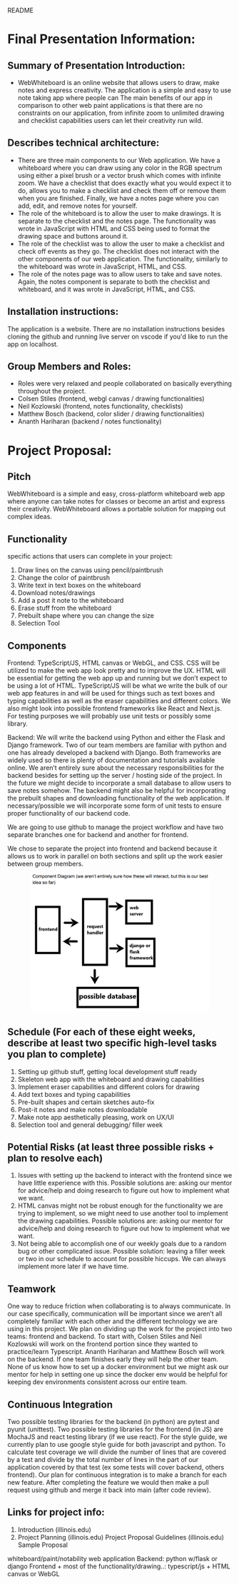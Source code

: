 README

# Final Presentation Information:

## Summary of Presentation Introduction:
- WebWhiteboard is an online website that allows users to draw, make notes and express creativity. The application is a simple and easy to use note taking app where people can The main benefits of our app in comparison to other web paint applications is that there are no constraints on our application, from infinite zoom to unlimited drawing and checklist capabilities users can let their creativity run wild.

## Describes technical architecture:
- There are three main components to our Web application. We have a whiteboard where you can draw using any color in the RGB spectrum using either a pixel brush or a vector brush which comes with infinite zoom. We have a checklist that does exactly what you would expect it to do, allows you to make a checklist and check them off or remove them when you are finished. Finally, we have a notes page where you can add, edit, and remove notes for yourself. 
- The role of the whiteboard is to allow the user to make drawings. It is separate to the checklist and the notes page. The functionality was wrote in JavaScript with HTML and CSS being used to format the drawing space and buttons around it.
- The role of the checklist was to allow the user to make a checklist and check off events as they go. The checklist does not interact with the other components of our web application. The functionality, similarly to the whiteboard was wrote in JavaScript, HTML, and CSS.
- The role of the notes page was to allow users to take and save notes. Again, the notes component is separate to both the checklist and whiteboard, and it was wrote in JavaScript, HTML, and CSS.

## Installation instructions:
The application is a website. There are no installation instructions besides cloning the github and running live server on vscode if you'd like to run the app on localhost. 

## Group Members and Roles:
- Roles were very relaxed and people collaborated on basically everything throughout the project.
- Colsen Stiles (frontend, webgl canvas / drawing functionalities)
- Neil Kozlowski (frontend, notes functionality, checklists)
- Matthew Bosch (backend, color slider / drawing functionalities)
- Ananth Hariharan (backend / notes functionality)

# Project Proposal:

## Pitch

WebWhiteboard is a simple and easy, cross-platform whiteboard web app where anyone can take notes for classes or become an artist and express their creativity. WebWhiteboard allows a portable solution for mapping out complex ideas.

## Functionality

specific actions that users can complete in your project:

1. Draw lines on the canvas using pencil/paintbrush
2. Change the color of paintbrush
3. Write text in text boxes on the whiteboard
4. Download notes/drawings
5. Add a post it note to the whiteboard
6. Erase stuff from the whiteboard
7. Prebuilt shape where you can change the size
8. Selection Tool

## Components

Frontend: TypeScript/JS, HTML canvas or WebGL, and CSS. CSS will be utilized to make the web app look pretty and to improve the UX. HTML will be essential for getting the web app up and running but we don’t expect to be using a lot of HTML. TypeScript/JS will be what we write the bulk of our web app features in and will be used for things such as text boxes and typing capabilities as well as the eraser capabilities and different colors. We also might look into possible frontend frameworks like React and Next.js. For testing purposes we will probably use unit tests or possibly some library.

Backend: We will write the backend using Python and either the Flask and Django framework. Two of our team members are familiar with python and one has already developed a backend with Django. Both frameworks are widely used so there is plenty of documentation and tutorials available online. We aren’t entirely sure about the necessary responsibilities for the backend besides for setting up the server / hosting side of the project. In the future we might decide to incorporate a small database to allow users to save notes somehow. The backend might also be helpful for incorporating the prebuilt shapes and downloading functionality of the web application. If necessary/possible we will incorporate some form of unit tests to ensure proper functionality of our backend code.

We are going to use github to manage the project workflow and have two separate branches one for backend and another for frontend.

We chose to separate the project into frontend and backend because it allows us to work in parallel on both sections and split up the work easier between group members.

<p align="center">
  <img src="data/assets/component_diagram.png" width=400 />
</p>

## Schedule (For each of these eight weeks, describe at least two specific high-level tasks you plan to complete)

<ol> 
    <li>Setting up github stuff, getting local development stuff ready</li>
    <li>Skeleton web app with the whiteboard and drawing capabilities</li>
    <li>Implement eraser capabilities and different colors for drawing</li>
    <li>Add text boxes and typing capabilities</li>
    <li>Pre-built shapes and certain sketches auto-fix</li>
    <li>Post-it notes and make notes downloadable</li>
    <li>Make note app aesthetically pleasing, work on UX/UI</li>
    <li>Selection tool and general debugging/ filler week</li>
</ol>

## Potential Risks (at least three possible risks + plan to resolve each)

<ol>
    <li>Issues with setting up the backend to interact with the frontend since we have little experience with this. Possible solutions are: asking our mentor for advice/help and doing research to figure out how to implement what we want.</li>
    <li>HTML canvas might not be robust enough for the functionality we are trying to implement, so we might need to use another tool to implement the drawing capabilities. Possible solutions are: asking our mentor for advice/help and doing research to figure out how to implement what we want.</li>
    <li>Not being able to accomplish one of our weekly goals due to a random bug or other complicated issue. Possible solution: leaving a filler week or two in our schedule to account for possible hiccups. We can always implement more later if we have time.</li>
</ol>

## Teamwork

One way to reduce friction when collaborating is to always communicate. In our case specifically, communication will be important since we aren’t all completely familiar with each other and the different technology we are using in this project. We plan on dividing up the work for the project into two teams: frontend and backend. To start with, Colsen Stiles and Neil Kozlowski will work on the frontend portion since they wanted to practice/learn Typescript. Ananth Hariharan and Matthew Bosch will work on the backend. If one team finishes early they will help the other team. None of us know how to set up a docker environment but we might ask our mentor for help in setting one up since the docker env would be helpful for keeping dev environments consistent across our entire team.

## Continuous Integration

Two possible testing libraries for the backend (in python) are pytest and pyunit (unittest).
Two possible testing libraries for the frontend (in JS) are MochaJS and react testing
library (if we use react). For the style guide, we currently plan to use google style guide
for both javascript and python. To calculate test coverage we will divide the number of
lines that are covered by a test and divide by the total number of lines in the part of our
application covered by that test (ex some tests will cover backend, others frontend). Our
plan for continuous integration is to make a branch for each new feature. After
completing the feature we would then make a pull request using github and merge it
back into main (after code review).

## Links for project info:

1.  Introduction (illinois.edu)
2.  Project Planning (illinois.edu)
    Project Proposal Guidelines (illinois.edu)
    Sample Proposal

whiteboard/paint/notability web application
Backend: python w/flask or django
Frontend + most of the functionality/drawing..: typescript/js + HTML canvas or WebGL
